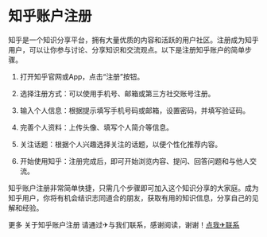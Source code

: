 # 知乎账户注册

知乎是一个知识分享平台，拥有大量优质的内容和活跃的用户社区。注册成为知乎用户，可以让你参与讨论、分享知识和交流观点。以下是注册知乎账户的简单步骤。

1. 打开知乎官网或App，点击“注册”按钮。

2. 选择注册方式：可以使用手机号、邮箱或第三方社交账号注册。

3. 输入个人信息：根据提示填写手机号码或邮箱，设置密码，并填写验证码。

4. 完善个人资料：上传头像、填写个人简介等信息。

5. 关注话题：根据个人兴趣选择关注的话题，以便个性化推荐内容。

6. 开始使用知乎：注册完成后，即可开始浏览内容、提问、回答问题和与他人交流。

知乎账户注册非常简单快捷，只需几个步骤即可加入这个知识分享的大家庭。成为知乎用户，你将有机会结识志同道合的朋友，获取有用的知识信息，分享自己的见解和经验。

更多 关于知乎账户注册 请通过✈与我们联系，感谢阅读，谢谢！[点我✈联系](https://b.k02.cc)